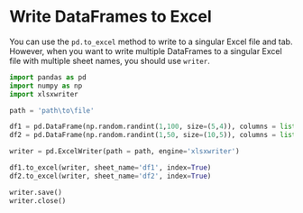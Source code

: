 # Write DataFrames to Excel

You can use the `pd.to_excel` method to write to a singular Excel file and tab. However, when you want to write multiple DataFrames to a singular Excel file with multiple sheet names, you should use `writer`.

```python
import pandas as pd
import numpy as np
import xlsxwriter

path = 'path\to\file'

df1 = pd.DataFrame(np.random.randint(1,100, size=(5,4)), columns = list('ABCD'))
df2 = pd.DataFrame(np.random.randint(1,50, size=(10,5)), columns = list('ABCDE'))

writer = pd.ExcelWriter(path = path, engine='xlsxwriter')

df1.to_excel(writer, sheet_name='df1', index=True)
df2.to_excel(writer, sheet_name='df2', index=True)

writer.save()
writer.close()
```
